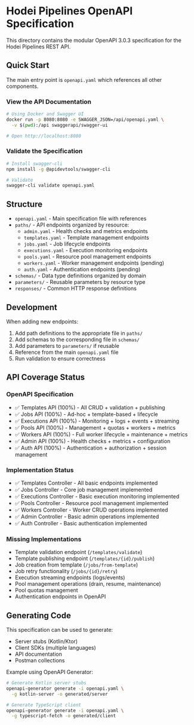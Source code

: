 # Hodei Pipelines OpenAPI Specification

This directory contains the modular OpenAPI 3.0.3 specification for the Hodei Pipelines REST API.

## Quick Start

The main entry point is `openapi.yaml` which references all other components.

### View the API Documentation

```bash
# Using Docker and Swagger UI
docker run -p 8080:8080 -e SWAGGER_JSON=/api/openapi.yaml \
  -v $(pwd):/api swaggerapi/swagger-ui

# Open http://localhost:8080
```

### Validate the Specification

```bash
# Install swagger-cli
npm install -g @apidevtools/swagger-cli

# Validate
swagger-cli validate openapi.yaml
```

## Structure

- `openapi.yaml` - Main specification file with references
- `paths/` - API endpoints organized by resource:
  - `admin.yaml` - Health checks and metrics endpoints
  - `templates.yaml` - Template management endpoints
  - `jobs.yaml` - Job lifecycle endpoints  
  - `executions.yaml` - Execution monitoring endpoints
  - `pools.yaml` - Resource pool management endpoints
  - `workers.yaml` - Worker management endpoints (pending)
  - `auth.yaml` - Authentication endpoints (pending)
- `schemas/` - Data type definitions organized by domain
- `parameters/` - Reusable parameters by resource type
- `responses/` - Common HTTP response definitions

## Development

When adding new endpoints:

1. Add path definitions to the appropriate file in `paths/`
2. Add schemas to the corresponding file in `schemas/`
3. Add parameters to `parameters/` if reusable
4. Reference from the main `openapi.yaml` file
5. Run validation to ensure correctness

## API Coverage Status

### OpenAPI Specification
- ✅ Templates API (100%) - All CRUD + validation + publishing
- ✅ Jobs API (100%) - Ad-hoc + template-based + lifecycle
- ✅ Executions API (100%) - Monitoring + logs + events + streaming
- ✅ Pools API (100%) - Management + quotas + workers + metrics
- ✅ Workers API (100%) - Full worker lifecycle + maintenance + metrics
- ✅ Admin API (100%) - Health checks + metrics + configuration
- ✅ Auth API (100%) - Authentication + authorization + session management

### Implementation Status
- ✅ Templates Controller - All basic endpoints implemented
- ✅ Jobs Controller - Core job management implemented
- ✅ Executions Controller - Basic execution monitoring implemented
- ✅ Pools Controller - Resource pool management implemented  
- ✅ Workers Controller - Worker CRUD operations implemented
- ✅ Admin Controller - Basic admin operations implemented
- ✅ Auth Controller - Basic authentication implemented

### Missing Implementations
- Template validation endpoint (`/templates/validate`)
- Template publishing endpoint (`/templates/{id}/publish`) 
- Job creation from template (`/jobs/from-template`)
- Job retry functionality (`/jobs/{id}/retry`)
- Execution streaming endpoints (logs/events)
- Pool management operations (drain, resume, maintenance)
- Pool quotas management
- Authentication endpoints in OpenAPI

## Generating Code

This specification can be used to generate:

- Server stubs (Kotlin/Ktor)
- Client SDKs (multiple languages)
- API documentation
- Postman collections

Example using OpenAPI Generator:

```bash
# Generate Kotlin server stubs
openapi-generator generate -i openapi.yaml \
  -g kotlin-server -o generated/server

# Generate TypeScript client
openapi-generator generate -i openapi.yaml \
  -g typescript-fetch -o generated/client
```